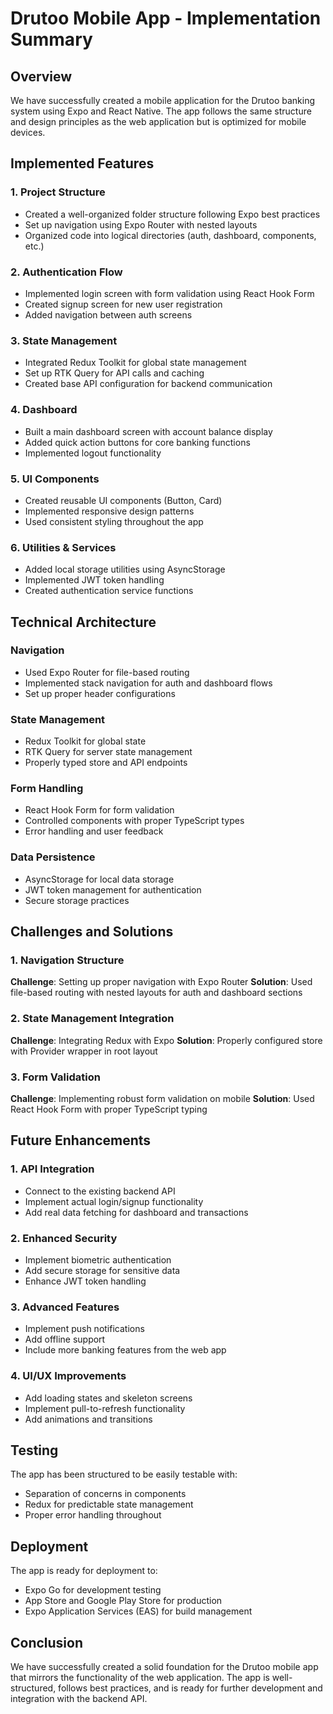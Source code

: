 # Drutoo Mobile App - Implementation Summary

## Overview

We have successfully created a mobile application for the Drutoo banking system using Expo and React Native. The app follows the same structure and design principles as the web application but is optimized for mobile devices.

## Implemented Features

### 1. Project Structure
- Created a well-organized folder structure following Expo best practices
- Set up navigation using Expo Router with nested layouts
- Organized code into logical directories (auth, dashboard, components, etc.)

### 2. Authentication Flow
- Implemented login screen with form validation using React Hook Form
- Created signup screen for new user registration
- Added navigation between auth screens

### 3. State Management
- Integrated Redux Toolkit for global state management
- Set up RTK Query for API calls and caching
- Created base API configuration for backend communication

### 4. Dashboard
- Built a main dashboard screen with account balance display
- Added quick action buttons for core banking functions
- Implemented logout functionality

### 5. UI Components
- Created reusable UI components (Button, Card)
- Implemented responsive design patterns
- Used consistent styling throughout the app

### 6. Utilities & Services
- Added local storage utilities using AsyncStorage
- Implemented JWT token handling
- Created authentication service functions

## Technical Architecture

### Navigation
- Used Expo Router for file-based routing
- Implemented stack navigation for auth and dashboard flows
- Set up proper header configurations

### State Management
- Redux Toolkit for global state
- RTK Query for server state management
- Properly typed store and API endpoints

### Form Handling
- React Hook Form for form validation
- Controlled components with proper TypeScript types
- Error handling and user feedback

### Data Persistence
- AsyncStorage for local data storage
- JWT token management for authentication
- Secure storage practices

## Challenges and Solutions

### 1. Navigation Structure
**Challenge**: Setting up proper navigation with Expo Router
**Solution**: Used file-based routing with nested layouts for auth and dashboard sections

### 2. State Management Integration
**Challenge**: Integrating Redux with Expo
**Solution**: Properly configured store with Provider wrapper in root layout

### 3. Form Validation
**Challenge**: Implementing robust form validation on mobile
**Solution**: Used React Hook Form with proper TypeScript typing

## Future Enhancements

### 1. API Integration
- Connect to the existing backend API
- Implement actual login/signup functionality
- Add real data fetching for dashboard and transactions

### 2. Enhanced Security
- Implement biometric authentication
- Add secure storage for sensitive data
- Enhance JWT token handling

### 3. Advanced Features
- Implement push notifications
- Add offline support
- Include more banking features from the web app

### 4. UI/UX Improvements
- Add loading states and skeleton screens
- Implement pull-to-refresh functionality
- Add animations and transitions

## Testing

The app has been structured to be easily testable with:
- Separation of concerns in components
- Redux for predictable state management
- Proper error handling throughout

## Deployment

The app is ready for deployment to:
- Expo Go for development testing
- App Store and Google Play Store for production
- Expo Application Services (EAS) for build management

## Conclusion

We have successfully created a solid foundation for the Drutoo mobile app that mirrors the functionality of the web application. The app is well-structured, follows best practices, and is ready for further development and integration with the backend API.